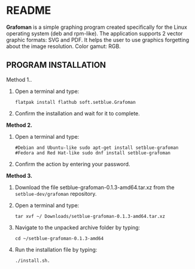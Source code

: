 # README
**Grafoman** is a simple graphing program created specifically for the Linux operating system (deb and rpm-like).
The application supports 2 vector graphic formats: SVG and PDF. It helps the user to use graphics forgetting about the image resolution.
Color gamut: RGB. 

## PROGRAM INSTALLATION
Method 1..

1) Open a terminal and type:
   
   `flatpak install flathub soft.setblue.Grafoman`
2) Confirm the installation and wait for it to complete.

**Method 2.**

1) Open a terminal and type:

   `#Debian and Ubuntu-like
   sudo apt-get install setblue-grafoman`
   `#Fedora and Red Hat-like
   sudo dnf install setblue-grafoman`
2) Confirm the action by entering your password.
   
**Method 3.**

1) Download the file setblue-grafoman-0.1.3-amd64.tar.xz from the `setblue-dev/grafoman` repository.
2) Open a terminal and type:

   `tar xvf ~/ Downloads/setblue-grafoman-0.1.3-amd64.tar.xz`
4) Navigate to the unpacked archive folder by typing:

    `cd ~/setblue-grafoman-0.1.3-amd64`
6) Run the installation file by typing:

   `./install.sh.`
